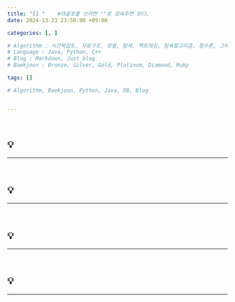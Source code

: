 ```yaml
---
title: "[] "	#대괄호를 쓰려면 ""로 감싸주면 된다.
date: 2024-13-33 23:50:00 +09:00

categories: [, ]

# Algorithm : 시간복잡도, 자료구조, 정렬, 탐색, 백트래킹, 탐욕알고리즘, 정수론, 그래프, 트리, 조합, 다이나믹프로그래밍
# Language : Java, Python, C++
# Blog : Markdown, Just_blog
# Baekjoon : Bronze, Silver, Gold, Platinum, Diamond, Ruby

tags: []

# Algorithm, Baekjoon, Python, Java, DB, Blog


---
```


<br/>

## 💡 

---





<br/>

## 💡 

---





<br/>

## 💡 

---





<br/>

## 💡 

---





<br/>
